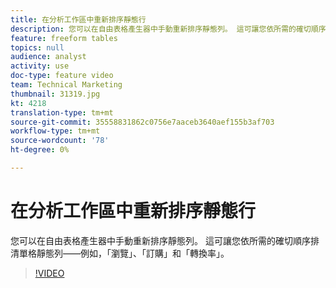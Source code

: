```yaml
---
title: 在分析工作區中重新排序靜態行
description: 您可以在自由表格產生器中手動重新排序靜態列。 這可讓您依所需的確切順序排清單格靜態列——例如，「瀏覽」、「訂購」和「轉換率」。
feature: freeform tables
topics: null
audience: analyst
activity: use
doc-type: feature video
team: Technical Marketing
thumbnail: 31319.jpg
kt: 4218
translation-type: tm+mt
source-git-commit: 35558831862c0756e7aaceb3640aef155b3af703
workflow-type: tm+mt
source-wordcount: '78'
ht-degree: 0%

---
```



# 在分析工作區中重新排序靜態行

您可以在自由表格產生器中手動重新排序靜態列。 這可讓您依所需的確切順序排清單格靜態列——例如，「瀏覽」、「訂購」和「轉換率」。

>[!VIDEO](https://video.tv.adobe.com/v/31319/?quality=12)
